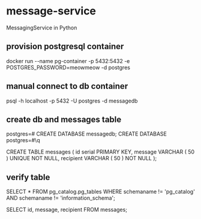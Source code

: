 # message-service

MessagingService in Python

## provision postgresql container

docker run --name pg-container -p 5432:5432 -e POSTGRES_PASSWORD=meowmeow -d postgres

## manual connect to db container

psql -h localhost -p 5432 -U postgres -d messagedb

## create db and messages table

postgres=# CREATE DATABASE messagedb;
CREATE DATABASE
postgres=#\q

CREATE TABLE messages (
	id serial PRIMARY KEY,
	message VARCHAR ( 50 ) UNIQUE NOT NULL,
	recipient VARCHAR ( 50 ) NOT NULL
);

## verify table

SELECT *
FROM pg_catalog.pg_tables
WHERE schemaname != 'pg_catalog' AND 
    schemaname != 'information_schema';

SELECT
   id,
   message,
   recipient
FROM
   messages;


